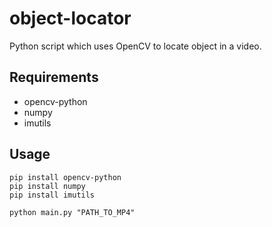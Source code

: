 # object-locator
Python script which uses OpenCV to locate object in a video.

## Requirements
- opencv-python
- numpy
- imutils

## Usage
```
pip install opencv-python
pip install numpy
pip install imutils

python main.py "PATH_TO_MP4"
```
